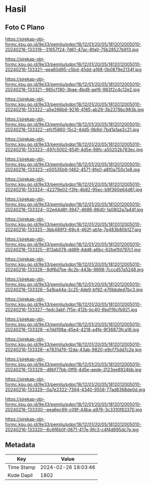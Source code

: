 # Hasil

## Foto C Plano

https://sirekap-obj-formc.kpu.go.id/9e33/pemilu/pdpr/18/12/01/20/05/1812012005010-20240216-133319--31657f24-7d61-47ac-8fa0-75b28527b913.jpg

https://sirekap-obj-formc.kpu.go.id/9e33/pemilu/pdpr/18/12/01/20/05/1812012005010-20240216-133321--eea60d95-c5bd-45dd-a168-0b0879e2134f.jpg

https://sirekap-obj-formc.kpu.go.id/9e33/pemilu/pdpr/18/12/01/20/05/1812012005010-20240216-133321--985cf180-3bae-4bd9-aef6-983f2c4c12e2.jpg

https://sirekap-obj-formc.kpu.go.id/9e33/pemilu/pdpr/18/12/01/20/05/1812012005010-20240216-133322--a5e266b8-9216-4165-ab29-3b2379bc983b.jpg

https://sirekap-obj-formc.kpu.go.id/9e33/pemilu/pdpr/18/12/01/20/05/1812012005010-20240216-133322--efcf5860-15c2-4dd5-9b9d-7bd1a1ae2c21.jpg

https://sirekap-obj-formc.kpu.go.id/9e33/pemilu/pdpr/18/12/01/20/05/1812012005010-20240216-133323--497c5002-654f-4d5e-98fc-a55202b783ec.jpg

https://sirekap-obj-formc.kpu.go.id/9e33/pemilu/pdpr/18/12/01/20/05/1812012005010-20240216-133323--e50535b9-f462-4571-8fe0-a8f0a750c1e8.jpg

https://sirekap-obj-formc.kpu.go.id/9e33/pemilu/pdpr/18/12/01/20/05/1812012005010-20240216-133324--42279e02-f3fe-4b82-95ec-b9f360e64d61.jpg

https://sirekap-obj-formc.kpu.go.id/9e33/pemilu/pdpr/18/12/01/20/05/1812012005010-20240216-133324--02e44d8f-3947-4686-86d0-1a0802a7a44f.jpg

https://sirekap-obj-formc.kpu.go.id/9e33/pemilu/pdpr/18/12/01/20/05/1812012005010-20240216-133325--3bb489f3-69c4-462f-ab1e-7e483b80b127.jpg

https://sirekap-obj-formc.kpu.go.id/9e33/pemilu/pdpr/18/12/01/20/05/1812012005010-20240216-133325--813ab078-dd89-4dd8-a6bc-62be1fd797c1.jpg

https://sirekap-obj-formc.kpu.go.id/9e33/pemilu/pdpr/18/12/01/20/05/1812012005010-20240216-133326--9df8d7be-8c2b-443b-9898-7cccd57a5248.jpg

https://sirekap-obj-formc.kpu.go.id/9e33/pemilu/pdpr/18/12/01/20/05/1812012005010-20240216-133326--5a1ba44a-2c25-4de9-bf92-e76bbded7bc3.jpg

https://sirekap-obj-formc.kpu.go.id/9e33/pemilu/pdpr/18/12/01/20/05/1812012005010-20240216-133327--fedc3abf-7f5e-412b-bc40-6bd116cfb921.jpg

https://sirekap-obj-formc.kpu.go.id/9e33/pemilu/pdpr/18/12/01/20/05/1812012005010-20240216-133328--e7dd198a-45e4-4218-a4fe-9f36873fca18.jpg

https://sirekap-obj-formc.kpu.go.id/9e33/pemilu/pdpr/18/12/01/20/05/1812012005010-20240216-133328--e7831d76-12da-43ab-9820-e9cf75dd7c2e.jpg

https://sirekap-obj-formc.kpu.go.id/9e33/pemilu/pdpr/18/12/01/20/05/1812012005010-20240216-133329--d8bf77bb-0ff8-4d5e-aede-3123ee8924bb.jpg

https://sirekap-obj-formc.kpu.go.id/9e33/pemilu/pdpr/18/12/01/20/05/1812012005010-20240216-133329--0a7e2322-7394-4340-9558-77ad8368de0d.jpg

https://sirekap-obj-formc.kpu.go.id/9e33/pemilu/pdpr/18/12/01/20/05/1812012005010-20240216-133330--eea6ec69-c09f-44ba-a976-3c3310f83370.jpg

https://sirekap-obj-formc.kpu.go.id/9e33/pemilu/pdpr/18/12/01/20/05/1812012005010-20240216-133320--6c6f6b0f-0671-417e-8fc3-c4f4d695dc7e.jpg


## Metadata

| Key        | Value               |
| ---------- | ------------------- |
| Time Stamp | 2024-02-26 18:03:46 |
| Kode Dapil | 1802                |




